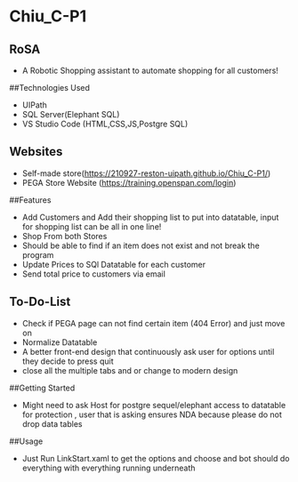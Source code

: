 # Chiu_C-P1

## RoSA

  - A Robotic Shopping assistant to automate shopping for all customers!

##Technologies Used

  - UIPath
  - SQL Server(Elephant SQL)
  - VS Studio Code (HTML,CSS,JS,Postgre SQL)

## Websites

  - Self-made store(https://210927-reston-uipath.github.io/Chiu_C-P1/)
  - PEGA Store Website (https://training.openspan.com/login)
  
 ##Features
 
  - Add Customers and Add their shopping list to put into datatable, input for shopping list can be all in one line!
  - Shop From both Stores
  - Should be able to find if an item does not exist and not break the program
  - Update Prices to SQl Datatable for each customer
  - Send total price to customers via email
  
  ## To-Do-List
  
  - Check if PEGA page can not find certain item (404 Error) and just move on
  - Normalize Datatable
  - A better front-end design that continuously ask user for options until they decide to press quit
  - close all the multiple tabs and or change to modern design
  
  ##Getting Started
  
  - Might need to ask Host for postgre sequel/elephant access to datatable for protection , user that is asking ensures NDA because please do not drop data tables
  
  ##Usage
  
  - Just Run LinkStart.xaml to get the options and choose and bot should do everything with everything running underneath
  
  
  
